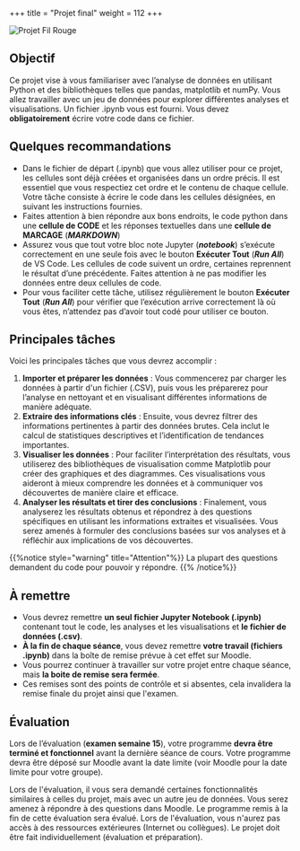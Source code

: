 +++
title = "Projet final"
weight = 112
+++

![Projet Fil Rouge](../projet.jpeg?width=20vw)

## Objectif

Ce projet vise à vous familiariser avec l’analyse de données en utilisant Python et des bibliothèques telles que pandas, matplotlib et numPy. Vous allez travailler avec un jeu de données pour explorer différentes analyses et visualisations.
Un fichier .ipynb vous est fourni. Vous devez **obligatoirement** écrire votre code dans ce fichier.

## Quelques recommandations

- Dans le fichier de départ (.ipynb) que vous allez utiliser pour ce projet, les cellules sont déjà créées et organisées dans un ordre précis. Il est essentiel que vous respectiez cet ordre et le contenu de chaque cellule. Votre tâche consiste à écrire le code dans les cellules désignées, en suivant les instructions fournies.
- Faites attention à bien répondre aux bons endroits, le code python dans une **cellule de CODE** et les réponses textuelles dans une **cellule de MARCAGE** (***MARKDOWN***)
- Assurez vous que tout votre bloc note Jupyter (***notebook***) s’exécute correctement en une seule fois avec le bouton **Exécuter Tout** (***Run All***) de VS Code. Les cellules de code suivent un ordre, certaines reprennent le résultat d’une précédente. Faites attention à ne pas modifier les données entre deux cellules de code.
- Pour vous faciliter cette tâche, utilisez régulièrement le bouton **Exécuter Tout** (***Run All***) pour vérifier que l’exécution arrive correctement là où vous êtes, n’attendez pas d’avoir tout codé pour utiliser ce bouton.


## Principales tâches

Voici les principales tâches que vous devrez accomplir :

1. **Importer et préparer les données** : Vous commencerez par charger les données à partir d'un fichier (.CSV), puis vous les préparerez pour l’analyse en nettoyant et en visualisant différentes informations de manière adéquate.
1. **Extraire des informations clés** : Ensuite, vous devrez filtrer des informations pertinentes à partir des données brutes. Cela inclut le calcul de statistiques descriptives et l’identification de tendances importantes.
1. **Visualiser les données** : Pour faciliter l’interprétation des résultats, vous utiliserez des bibliothèques de visualisation comme Matplotlib pour créer des graphiques et des diagrammes. Ces visualisations vous aideront à mieux comprendre les données et à communiquer vos découvertes de manière claire et efficace.
1. **Analyser les résultats et tirer des conclusions** : Finalement, vous analyserez les résultats obtenus et répondrez à des questions spécifiques en utilisant les informations extraites et visualisées. Vous serez amenés à formuler des conclusions basées sur vos analyses et à réfléchir aux implications de vos découvertes.

{{%notice style="warning" title="Attention"%}}
La plupart des questions demandent du code pour pouvoir y répondre.
{{% /notice%}}

## À remettre

- Vous devrez remettre **un seul fichier Jupyter Notebook (.ipynb)** contenant tout le code, les analyses et les visualisations et **le fichier de données (.csv)**.
- **À la fin de chaque séance**, vous devez remettre **votre travail (fichiers .ipynb)** dans la boîte de remise prévue à cet effet sur Moodle.
- Vous pourrez continuer à travailler sur votre projet entre chaque séance, mais **la boite de remise sera fermée**. 
- Ces remises sont des points de contrôle et si absentes, cela invalidera la remise finale du projet ainsi que l'examen.

## Évaluation

Lors de l’évaluation (**examen semaine 15**), votre programme **devra être terminé et fonctionnel** avant la dernière séance de cours. Votre programme devra être déposé sur Moodle avant la date limite (voir Moodle pour la date limite pour votre groupe).

Lors de l'évaluation, il vous sera demandé certaines fonctionnalités similaires à celles du projet, mais avec un autre jeu de données. Vous serez amenez à répondre à des questions dans Moodle. Le programme remis à la fin de cette évaluation sera évalué. Lors de l'évaluation, vous n'aurez pas accès à des ressources extérieures (Internet ou collègues). 
Le projet doit être fait individuellement (évaluation et préparation).
